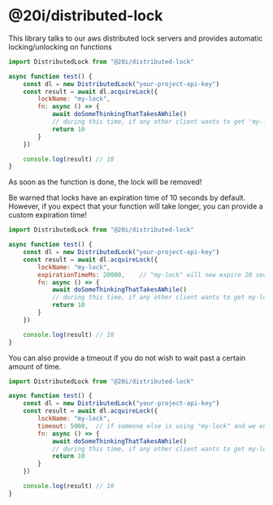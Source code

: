 
# @20i/distributed-lock
This library talks to our aws distributed lock servers and provides automatic locking/unlocking on functions


```javascript
import DistributedLock from "@20i/distributed-lock"

async function test() {
    const dl = new DistributedLock("your-project-api-key")
    const result = await dl.acquireLock({
        lockName: "my-lock",
        fn: async () => {
            await doSomeThinkingThatTakesAWhile()
            // during this time, if any other client wants to get 'my-lock', it will wait until this long fn is done
            return 10
        }
    })

    console.log(result) // 10
}
```

As soon as the function is done, the lock will be removed!

Be warned that locks have an expiration time of 10 seconds by default. However, if you expect that your function will take longer,
you can provide a custom expiration time!

```javascript
import DistributedLock from "@20i/distributed-lock"

async function test() {
    const dl = new DistributedLock("your-project-api-key")
    const result = await dl.acquireLock({
        lockName: "my-lock",
        expirationTimeMs: 20000,    // "my-lock" will now expire 20 seconds after it is created!
        fn: async () => {
            await doSomeThinkingThatTakesAWhile()
            // during this time, if any other client wants to get my-lock, it will wait until this long fn is done
            return 10
        }
    })

    console.log(result) // 10
}
```

You can also provide a timeout if you do not wish to wait past a certain amount of time.

```javascript
import DistributedLock from "@20i/distributed-lock"

async function test() {
    const dl = new DistributedLock("your-project-api-key")
    const result = await dl.acquireLock({
        lockName: "my-lock",
        timeout: 5000,  // if someone else is using "my-lock" and we end up waiting for than 5000 ms, we will stop trying!
        fn: async () => {
            await doSomeThinkingThatTakesAWhile()
            // during this time, if any other client wants to get my-lock, it will wait until this long fn is done
            return 10
        }
    })

    console.log(result) // 10
}
```